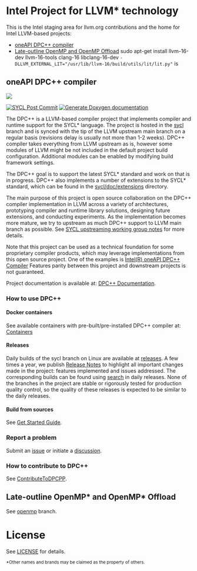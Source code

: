 
# Intel Project for LLVM\* technology

This is the Intel staging area for llvm.org contributions and the home for
Intel LLVM-based projects:

- [oneAPI DPC++ compiler](#oneapi-dpc-compiler)
- [Late-outline OpenMP and OpenMP Offload](#late-outline-openmp-and-openmp-offload)
sudo apt-get install llvm-16-dev llvm-16-tools clang-16 libclang-16-dev
`-DLLVM_EXTERNAL_LIT="/usr/lib/llvm-16/build/utils/lit/lit.py"` is

## oneAPI DPC++ compiler

[![](https://spec.oneapi.io/oneapi-logo-white-scaled.jpg)](https://www.oneapi.io/)

[![SYCL Post Commit](https://github.com/intel/llvm/actions/workflows/sycl_post_commit.yml/badge.svg?branch=sycl)](https://github.com/intel/llvm/actions/workflows/sycl_post_commit.yml)
[![Generate Doxygen documentation](https://github.com/intel/llvm/actions/workflows/gh_pages.yml/badge.svg?branch=sycl)](https://github.com/intel/llvm/actions/workflows/gh_pages.yml)

The DPC++ is a LLVM-based compiler project that implements compiler and runtime
support for the SYCL\* language. The project is hosted in the
[sycl](/../../tree/sycl) branch and is synced with the tip of the LLVM upstream
main branch on a regular basis (revisions delay is usually not more than 1-2
weeks). DPC++ compiler takes everything from LLVM upstream as is, however some
modules of LLVM might be not included in the default project build
configuration. Additional modules can be enabled by modifying build framework
settings.

The DPC++ goal is to support the latest SYCL\* standard and work on that is in
progress. DPC++ also implements a number of extensions to the SYCL\* standard,
which can be found in the [sycl/doc/extensions](/../sycl/sycl/doc/extensions)
directory.

The main purpose of this project is open source collaboration on the DPC++
compiler implementation in LLVM across a variety of architectures, prototyping
compiler and runtime library solutions, designing future extensions, and
conducting experiments. As the implementation becomes more mature, we try to
upstream as much DPC++ support to LLVM main branch as possible. See
[SYCL upstreaming working group notes](/../../wiki/SYCL-upstreaming-working-group-meeting-notes)
for more details.

Note that this project can be used as a technical foundation for some
proprietary compiler products, which may leverage implementations from this open
source project. One of the examples is
[Intel(R) oneAPI DPC++ Compiler](https://www.intel.com/content/www/us/en/developer/tools/oneapi/dpc-compiler.html)
Features parity between this project and downstream projects is not guaranteed.

Project documentation is available at:
[DPC++ Documentation](https://intel.github.io/llvm-docs/).

### How to use DPC++

#### Docker containers

See available containers with pre-built/pre-installed DPC++ compiler at:
[Containers](/../sycl/sycl/doc/developer/DockerBKMs.md#sycl-containers-overview)

#### Releases

Daily builds of the sycl branch on Linux are available at
[releases](/../../releases).
A few times a year, we publish [Release Notes](/../sycl/sycl/ReleaseNotes.md) to
highlight all important changes made in the project: features implemented and
issues addressed. The corresponding builds can be found using
[search](https://github.com/intel/llvm/releases?q=oneAPI+DPC%2B%2B+Compiler&expanded=true)
in daily releases. None of the branches in the project are stable or rigorously
tested for production quality control, so the quality of these releases is
expected to be similar to the daily releases.

#### Build from sources

See [Get Started Guide](/../sycl/sycl/doc/GetStartedGuide.md).

### Report a problem

Submit an [issue](/../../issues) or initiate a [discussion](/../../discussions).

### How to contribute to DPC++

See [ContributeToDPCPP](/../sycl/sycl/doc/developer/ContributeToDPCPP.md).

## Late-outline OpenMP\* and OpenMP\* Offload

See [openmp](/../../tree/openmp) branch.

# License

See [LICENSE](/../sycl/sycl/LICENSE.TXT) for details.

<sub>\*Other names and brands may be claimed as the property of others.</sub>

